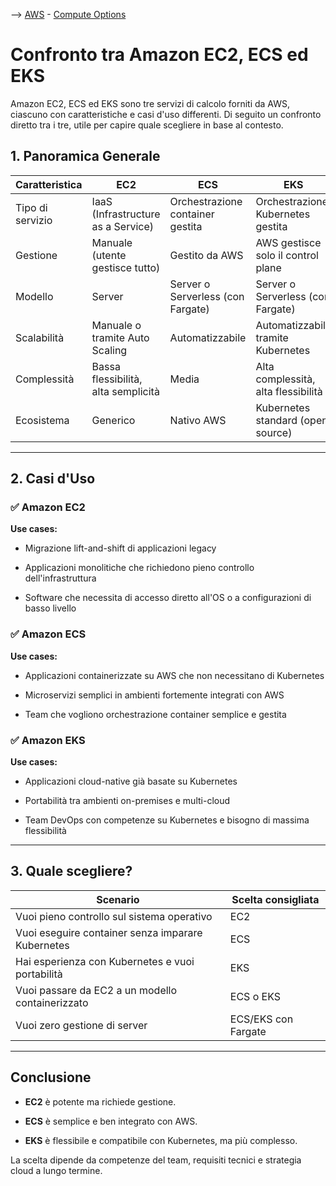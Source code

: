 --> [AWS](/00-Intro/AWS.md)  -  [Compute Options](/01-Compute-options/AWS-Compute-Options.md)
# Confronto tra Amazon EC2, ECS ed EKS

Amazon EC2, ECS ed EKS sono tre servizi di calcolo forniti da AWS, ciascuno con caratteristiche e casi d'uso differenti. Di seguito un confronto diretto tra i tre, utile per capire quale scegliere in base al contesto.

## 1. Panoramica Generale

|Caratteristica|EC2|ECS|EKS|
|---|---|---|---|
|Tipo di servizio|IaaS (Infrastructure as a Service)|Orchestrazione container gestita|Orchestrazione Kubernetes gestita|
|Gestione|Manuale (utente gestisce tutto)|Gestito da AWS|AWS gestisce solo il control plane|
|Modello|Server|Server o Serverless (con Fargate)|Server o Serverless (con Fargate)|
|Scalabilità|Manuale o tramite Auto Scaling|Automatizzabile|Automatizzabile tramite Kubernetes|
|Complessità|Bassa flessibilità, alta semplicità|Media|Alta complessità, alta flessibilità|
|Ecosistema|Generico|Nativo AWS|Kubernetes standard (open source)|

---

## 2. Casi d'Uso

### ✅ Amazon EC2

**Use cases:**

- Migrazione lift-and-shift di applicazioni legacy
    
- Applicazioni monolitiche che richiedono pieno controllo dell'infrastruttura
    
- Software che necessita di accesso diretto all'OS o a configurazioni di basso livello
    

### ✅ Amazon ECS

**Use cases:**

- Applicazioni containerizzate su AWS che non necessitano di Kubernetes
    
- Microservizi semplici in ambienti fortemente integrati con AWS
    
- Team che vogliono orchestrazione container semplice e gestita
    

### ✅ Amazon EKS

**Use cases:**

- Applicazioni cloud-native già basate su Kubernetes
    
- Portabilità tra ambienti on-premises e multi-cloud
    
- Team DevOps con competenze su Kubernetes e bisogno di massima flessibilità
    

---

## 3. Quale scegliere?

|Scenario|Scelta consigliata|
|---|---|
|Vuoi pieno controllo sul sistema operativo|EC2|
|Vuoi eseguire container senza imparare Kubernetes|ECS|
|Hai esperienza con Kubernetes e vuoi portabilità|EKS|
|Vuoi passare da EC2 a un modello containerizzato|ECS o EKS|
|Vuoi zero gestione di server|ECS/EKS con Fargate|

---

## Conclusione

- **EC2** è potente ma richiede gestione.
    
- **ECS** è semplice e ben integrato con AWS.
    
- **EKS** è flessibile e compatibile con Kubernetes, ma più complesso.
    

La scelta dipende da competenze del team, requisiti tecnici e strategia cloud a lungo termine.